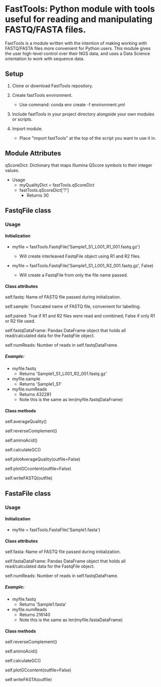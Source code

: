 # FastTools: Python module with tools useful for reading and manipulating FASTQ/FASTA files.

FastTools is a module written with the intention of making working with FASTQ/FASTA files more convenient for Python users.
This module gives the user high-level control over their NGS data, and uses a Data Science orientation to work with sequence
data.

## Setup
1. Clone or download FastTools repository.

2. Create fastTools environment.
     * Use command: conda env create -f environment.yml

3. Include fastTools in your project directory alongside your own modules or scripts.

4. Import module.
     * Place "import fastTools" at the top of the script you want to use it in.

## Module Attributes
qScoreDict: Dictionary that maps Illumina QScore symbols to their integer values.  
* Usage
  * myQualityDict = fastTools.qScoreDict
  * fastTools.qScoreDict['?']
    * Returns 30

## FastqFile class
### Usage
#### Initialization
  * myfile = fastTools.FastqFile('Sample1_S1_L001_R1_001.fastq.gz')
    * Will create interleaved FastqFile object using R1 and R2 files.
    
  * myfile = fastTools.FastqFile('Sample1_S1_L001_R2_001.fastq.gz', False)
    * Will create a FastqFile from only the file name passed.
  
#### Class attributes
self.fastq: Name of FASTQ file passed during initialization.

self.sample: Truncated name of FASTQ file, convenient for labelling.

self.paired: True if R1 and R2 files were read and combined; False if only R1 or R2 file used.

self.fastqDataFrame: Pandas DataFrame object that holds all read/calculated data for the FastqFile object.

self.numReads: Number of reads in self.fastqDataFrame.

##### Example:
* myfile.fastq
  * Returns 'Sample1_S1_L001_R2_001.fastq.gz'
* myfile.sample
  * Returns 'Sample1_S1'
* myfile.numReads
  * Returns 432281
  * Note this is the same as len(myfile.fastqDataFrame)
  
#### Class methods
self.averageQuality()

self.reverseComplement()

self.aminoAcid()

self.calculateGC()

self.plotAverageQuality(outfile=False)

self.plotGCcontent(outfile=False)

self.writeFASTQ(outfile)

## FastaFile class
### Usage
#### Initialization  
  * myfile = fastTools.FastaFile('Sample1.fasta')
  
#### Class attributes
self.fasta: Name of FASTQ file passed during initialization.

self.fastaDataFrame: Pandas DataFrame object that holds all read/calculated data for the FastqFile object.

self.numReads: Number of reads in self.fastqDataFrame.

##### Example:
* myfile.fastq
  * Returns 'Sample1.fasta'
* myfile.numReads
  * Returns 216140
  * Note this is the same as len(myfile.fastaDataFrame)
  
#### Class methods
self.reverseComplement()

self.aminoAcid()

self.calculateGC()

self.plotGCcontent(outfile=False)

self.writeFASTA(outfile)
